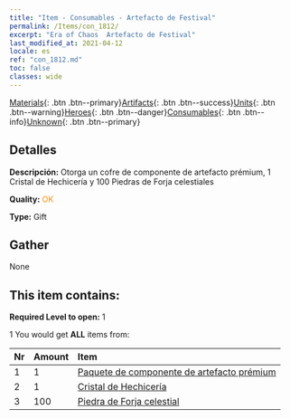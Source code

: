 ```yaml
---
title: "Item - Consumables - Artefacto de Festival"
permalink: /Items/con_1812/
excerpt: "Era of Chaos  Artefacto de Festival"
last_modified_at: 2021-04-12
locale: es
ref: "con_1812.md"
toc: false
classes: wide
---
```

 [Materials](/es/Items/){: .btn .btn--primary}[Artifacts](/es/Items/Artifacts/){: .btn .btn--success}[Units](/es/Items/Units/){: .btn .btn--warning}[Heroes](/es/Items/Heroes/){: .btn .btn--danger}[Consumables](/es/Items/Consumables/){: .btn .btn--info}[Unknown](/es/Items/Unknown/){: .btn .btn--primary}

## Detalles
 **Descripción:** Otorga un cofre de componente de artefacto prémium, 1 Cristal de Hechicería y 100 Piedras de Forja celestiales

 **Quality:** <span style="color: #FF8C00">OK</span>

 **Type:** Gift

## Gather

  None

## This item contains:

 **Required Level to open:** 1

 1 You would get **ALL** items  from:

  | Nr | Amount |     Item    |
  |:---|:-------|:------------|
  | 1 | 1 | [Paquete de componente de artefacto prémium](/es/Items/con_1507/) | 
  | 2 | 1 | [Cristal de Hechicería](/es/Items/art_189/) | 
  | 3 | 100 | [Piedra de Forja celestial](/es/Items/art_188/) | 
